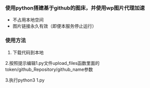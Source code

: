 ### 使用python搭建基于github的图床，并使用wp图片代理加速

- 不占用本地空间
- 图片链接永久有效（即便本服务停止运行）
### 使用方法
 1. 下载代码到本地

 2.按照提示编辑1.py文件upload_files函数里面的token/github_Repository/github_name参数

 3.执行python3 1.py

